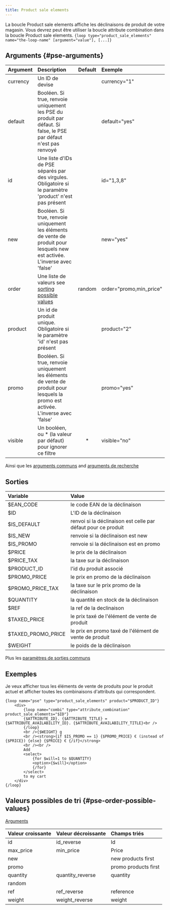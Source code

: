 ```yaml
---
title: Product sale elements
---
```


La boucle Product sale elements affiche les déclinaisons de produit de votre magasin.
Vous devrez peut être utiliser la boucle attribute combination dans la boucle Product sale elements.
`{loop type="product_sale_elements" name="the-loop-name" [argument="value"], [...]}`

## Arguments {#pse-arguments}

| Argument | Description                                                                                                                      | Default | Exemple                 |
|----------|:---------------------------------------------------------------------------------------------------------------------------------|:-------:|:------------------------|
| currency | Un ID de devise                                                                                                                  |         | currency="1"            |
| default  | Booléen. Si true, renvoie uniquement les PSE du produit par défaut. Si false, le PSE par défaut n'est pas renvoyé                |         | default="yes"           |
| id       | Une liste d'IDs de PSE séparés par des virgules. Obligatoire si le paramètre 'product' n'est pas présent                         |         | id="1,3,8"              |
| new      | Booléen. Si true, renvoie uniquement les éléments de vente de produit pour lesquels new est activée. L'inverse avec 'false'      |         | new="yes"               |
| order    | Une liste de valeurs see [sorting possible values](#pse-order-possible-values)                                                   | random  | order="promo,min_price" |
| product  | Un id de produit unique.  Obligatoire si le paramètre 'id' n'est pas présent                                                     |         | product="2"             |
| promo    | Booléen. Si true, renvoie uniquement les éléments de vente de produit pour lesquels la promo est activée. L'inverse avec 'false' |         | promo="yes"             |
| visible  | Un booléen, ou * (la valeur par défaut) pour ignorer ce filtre                                                                   |    *    | visible="no"            |

Ainsi que les [arguments communs](./global_arguments) and [arguments de recherche](./search_arguments)

## Sorties

| Variable           | Value                                                         |
|:-------------------|:--------------------------------------------------------------|
| $EAN_CODE          | le code EAN de la déclinaison                                 |
| $ID                | L'ID de la déclinaison                                        |
| $IS_DEFAULT        | renvoi si la déclinaison est celle par défaut pour ce produit |
| $IS_NEW            | renvoie si la déclinaison est new                             |
| $IS_PROMO          | renvoie si la déclinaison est en promo                        |
| $PRICE             | le prix de la déclinaison                                     |
| $PRICE_TAX         | la taxe sur la déclinaison                                    |
| $PRODUCT_ID        | l'id du produit associé                                       |
| $PROMO_PRICE       | le prix en promo de la déclinaison                            |
| $PROMO_PRICE_TAX   | la taxe sur le prix promo de la déclinaison                   |
| $QUANTITY          | la quantité en stock de la déclinaison                        |
| $REF               | la ref de la declinaison                                      |
| $TAXED_PRICE       | le prix taxé de l'élément de vente de produit                 |
| $TAXED_PROMO_PRICE | le prix en promo taxé de l'élément de vente de produit        |
| $WEIGHT            | le poids de la déclinaison                                    |

Plus les [paramètres de sorties communs](./global_outputs)

## Exemples

Je veux afficher tous les éléments de vente de produits pour le produit actuel et afficher toutes les combinaisons d'attributs qui correspondent.
```smarty
{loop name="pse" type="product_sale_elements" product="$PRODUCT_ID"}
    <div>
        {loop name="combi" type="attribute_combination" product_sale_elements="$ID"}
        {$ATTRIBUTE_ID}. {$ATTRIBUTE_TITLE} = {$ATTRIBUTE_AVAILABILITY_ID}. {$ATTRIBUTE_AVAILABILITY_TITLE}<br />
        {/loop}
        <br />{$WEIGHT} g
        <br /><strong>{if $IS_PROMO == 1} {$PROMO_PRICE} € (instead of {$PRICE}) {else} {$PRICE} € {/if}</strong>
        <br /><br />
        Add
        <select>
            {for $will=1 to $QUANTITY}
            <option>{$will}</option>
            {/for}
        </select>
        to my cart
    </div>
{/loop}
```

## Valeurs possibles de tri {#pse-order-possible-values}
[Arguments](#pse-arguments)

| Valeur croissante | Valeur décroissante | Champs triés         |
|-------------------|---------------------|:---------------------|
| id                | id_reverse          | Id                   |
| max_price         | min_price           | Price                |
| new               |                     | new products first   |
| promo             |                     | promo products first |
| quantity          | quantity_reverse    | quantity             |
| random            |                     |                      |
| ref               | ref_reverse         | reference            |
| weight            | weight_reverse      | weight               |
